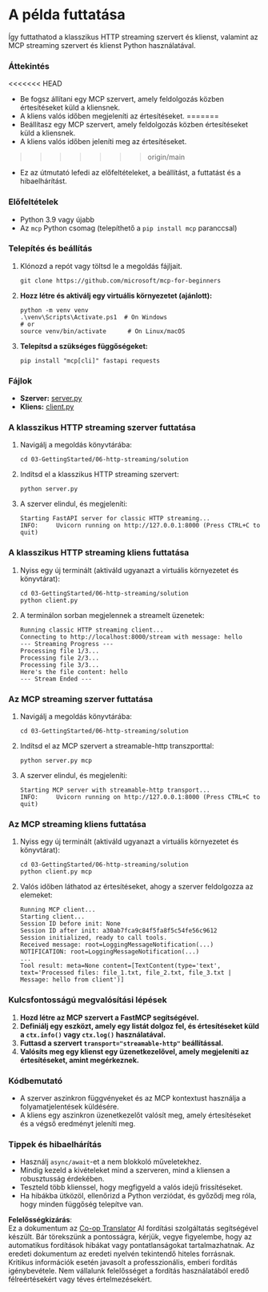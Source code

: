 <!--
CO_OP_TRANSLATOR_METADATA:
{
  "original_hash": "67ecbca6a060477ded3e13ddbeba64f7",
<<<<<<< HEAD
  "translation_date": "2025-08-18T19:35:59+00:00",
=======
  "translation_date": "2025-08-18T14:43:43+00:00",
>>>>>>> origin/main
  "source_file": "03-GettingStarted/06-http-streaming/solution/python/README.md",
  "language_code": "hu"
}
-->
# A példa futtatása

Így futtathatod a klasszikus HTTP streaming szervert és klienst, valamint az MCP streaming szervert és klienst Python használatával.

### Áttekintés

<<<<<<< HEAD
- Be fogsz állítani egy MCP szervert, amely feldolgozás közben értesítéseket küld a kliensnek.
- A kliens valós időben megjeleníti az értesítéseket.
=======
- Beállítasz egy MCP szervert, amely feldolgozás közben értesítéseket küld a kliensnek.
- A kliens valós időben jeleníti meg az értesítéseket.
>>>>>>> origin/main
- Ez az útmutató lefedi az előfeltételeket, a beállítást, a futtatást és a hibaelhárítást.

### Előfeltételek

- Python 3.9 vagy újabb
- Az `mcp` Python csomag (telepíthető a `pip install mcp` paranccsal)

### Telepítés és beállítás

1. Klónozd a repót vagy töltsd le a megoldás fájljait.

   ```pwsh
   git clone https://github.com/microsoft/mcp-for-beginners
   ```

1. **Hozz létre és aktiválj egy virtuális környezetet (ajánlott):**

   ```pwsh
   python -m venv venv
   .\venv\Scripts\Activate.ps1  # On Windows
   # or
   source venv/bin/activate      # On Linux/macOS
   ```

1. **Telepítsd a szükséges függőségeket:**

   ```pwsh
   pip install "mcp[cli]" fastapi requests
   ```

### Fájlok

- **Szerver:** [server.py](../../../../../../03-GettingStarted/06-http-streaming/solution/python/server.py)
- **Kliens:** [client.py](../../../../../../03-GettingStarted/06-http-streaming/solution/python/client.py)

### A klasszikus HTTP streaming szerver futtatása

1. Navigálj a megoldás könyvtárába:

   ```pwsh
   cd 03-GettingStarted/06-http-streaming/solution
   ```

2. Indítsd el a klasszikus HTTP streaming szervert:

   ```pwsh
   python server.py
   ```

3. A szerver elindul, és megjeleníti:

   ```
   Starting FastAPI server for classic HTTP streaming...
   INFO:     Uvicorn running on http://127.0.0.1:8000 (Press CTRL+C to quit)
   ```

### A klasszikus HTTP streaming kliens futtatása

1. Nyiss egy új terminált (aktiváld ugyanazt a virtuális környezetet és könyvtárat):

   ```pwsh
   cd 03-GettingStarted/06-http-streaming/solution
   python client.py
   ```

2. A terminálon sorban megjelennek a streamelt üzenetek:

   ```text
   Running classic HTTP streaming client...
   Connecting to http://localhost:8000/stream with message: hello
   --- Streaming Progress ---
   Processing file 1/3...
   Processing file 2/3...
   Processing file 3/3...
   Here's the file content: hello
   --- Stream Ended ---
   ```

### Az MCP streaming szerver futtatása

1. Navigálj a megoldás könyvtárába:
   ```pwsh
   cd 03-GettingStarted/06-http-streaming/solution
   ```
2. Indítsd el az MCP szervert a streamable-http transzporttal:
   ```pwsh
   python server.py mcp
   ```
3. A szerver elindul, és megjeleníti:
   ```
   Starting MCP server with streamable-http transport...
   INFO:     Uvicorn running on http://127.0.0.1:8000 (Press CTRL+C to quit)
   ```

### Az MCP streaming kliens futtatása

1. Nyiss egy új terminált (aktiváld ugyanazt a virtuális környezetet és könyvtárat):
   ```pwsh
   cd 03-GettingStarted/06-http-streaming/solution
   python client.py mcp
   ```
2. Valós időben láthatod az értesítéseket, ahogy a szerver feldolgozza az elemeket:
   ```
   Running MCP client...
   Starting client...
   Session ID before init: None
   Session ID after init: a30ab7fca9c84f5fa8f5c54fe56c9612
   Session initialized, ready to call tools.
   Received message: root=LoggingMessageNotification(...)
   NOTIFICATION: root=LoggingMessageNotification(...)
   ...
   Tool result: meta=None content=[TextContent(type='text', text='Processed files: file_1.txt, file_2.txt, file_3.txt | Message: hello from client')]
   ```

### Kulcsfontosságú megvalósítási lépések

1. **Hozd létre az MCP szervert a FastMCP segítségével.**
2. **Definiálj egy eszközt, amely egy listát dolgoz fel, és értesítéseket küld a `ctx.info()` vagy `ctx.log()` használatával.**
3. **Futtasd a szervert `transport="streamable-http"` beállítással.**
4. **Valósíts meg egy klienst egy üzenetkezelővel, amely megjeleníti az értesítéseket, amint megérkeznek.**

### Kódbemutató
- A szerver aszinkron függvényeket és az MCP kontextust használja a folyamatjelentések küldésére.
- A kliens egy aszinkron üzenetkezelőt valósít meg, amely értesítéseket és a végső eredményt jeleníti meg.

### Tippek és hibaelhárítás

- Használj `async/await`-et a nem blokkoló műveletekhez.
- Mindig kezeld a kivételeket mind a szerveren, mind a kliensen a robusztusság érdekében.
- Teszteld több klienssel, hogy megfigyeld a valós idejű frissítéseket.
- Ha hibákba ütközöl, ellenőrizd a Python verziódat, és győződj meg róla, hogy minden függőség telepítve van.

**Felelősségkizárás**:  
Ez a dokumentum az [Co-op Translator](https://github.com/Azure/co-op-translator) AI fordítási szolgáltatás segítségével készült. Bár törekszünk a pontosságra, kérjük, vegye figyelembe, hogy az automatikus fordítások hibákat vagy pontatlanságokat tartalmazhatnak. Az eredeti dokumentum az eredeti nyelvén tekintendő hiteles forrásnak. Kritikus információk esetén javasolt a professzionális, emberi fordítás igénybevétele. Nem vállalunk felelősséget a fordítás használatából eredő félreértésekért vagy téves értelmezésekért.